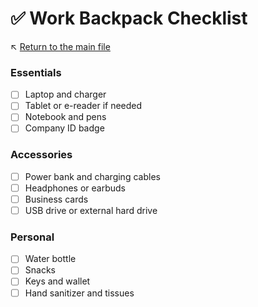 # ✅ Work Backpack Checklist

↖️ [Return to the main file](../README.md)

### Essentials
- [ ] Laptop and charger
- [ ] Tablet or e-reader if needed
- [ ] Notebook and pens
- [ ] Company ID badge

### Accessories
- [ ] Power bank and charging cables
- [ ] Headphones or earbuds
- [ ] Business cards
- [ ] USB drive or external hard drive

### Personal
- [ ] Water bottle
- [ ] Snacks
- [ ] Keys and wallet
- [ ] Hand sanitizer and tissues
